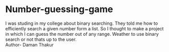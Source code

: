 # Number-guessing-game
I was studing in my college about binary searching. They told me how to efficiently search a given number form a list. So I thought to make a project in which I can guess the number out of any range. Weather to use binary search or not thats up to the user.
<br>
Author- Daman Thakur
